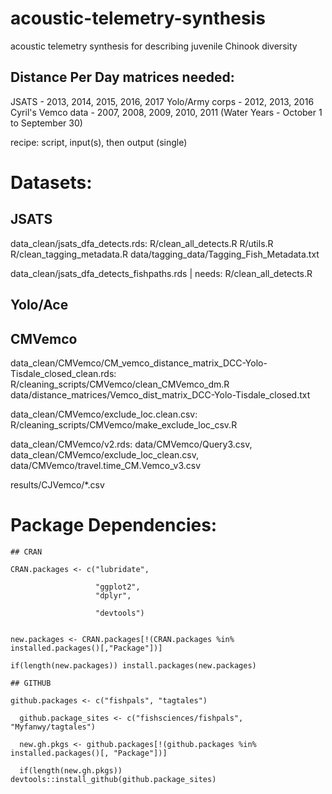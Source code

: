 # acoustic-telemetry-synthesis
acoustic telemetry synthesis for describing juvenile Chinook diversity 

## Distance Per Day matrices needed:

JSATS - 2013, 2014, 2015, 2016, 2017
Yolo/Army corps - 2012, 2013, 2016 
Cyril's Vemco data - 2007, 2008, 2009, 2010, 2011 (Water Years - October 1 to September 30)

recipe: script, input(s), then output (single)


# Datasets:

## JSATS

  data_clean/jsats_dfa_detects.rds: R/clean_all_detects.R R/utils.R R/clean_tagging_metadata.R data/tagging_data/Tagging_Fish_Metadata.txt
                                                          
                                                          
                                                                  
  data_clean/jsats_dfa_detects_fishpaths.rds | needs: R/clean_all_detects.R                                                     


## Yolo/Ace


## CMVemco

data_clean/CMVemco/CM_vemco_distance_matrix_DCC-Yolo-Tisdale_closed_clean.rds: R/cleaning_scripts/CMVemco/clean_CMVemco_dm.R data/distance_matrices/Vemco_dist_matrix_DCC-Yolo-Tisdale_closed.txt

data_clean/CMVemco/exclude_loc.clean.csv: R/cleaning_scripts/CMVemco/make_exclude_loc_csv.R

data_clean/CMVemco/v2.rds: data/CMVemco/Query3.csv, data_clean/CMVemco/exclude_loc_clean.csv, data/CMVemco/travel.time_CM.Vemco_v3.csv

results/CJVemco/*.csv 
    
# Package Dependencies:

```
## CRAN

CRAN.packages <- c("lubridate", 
                   
                   "ggplot2", 
                   "dplyr", 
                  
                   "devtools")


new.packages <- CRAN.packages[!(CRAN.packages %in% installed.packages()[,"Package"])]

if(length(new.packages)) install.packages(new.packages)

## GITHUB

github.packages <- c("fishpals", "tagtales")

  github.package_sites <- c("fishsciences/fishpals", "Myfanwy/tagtales")

  new.gh.pkgs <- github.packages[!(github.packages %in% installed.packages()[, "Package"])]

  if(length(new.gh.pkgs)) devtools::install_github(github.package_sites)

```